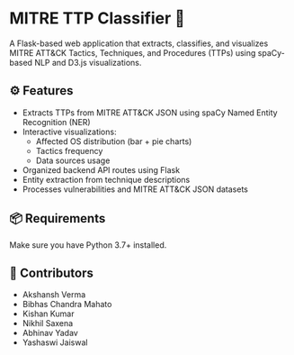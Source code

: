 # MITRE TTP Classifier 🔐

A Flask-based web application that extracts, classifies, and visualizes MITRE ATT&CK Tactics, Techniques, and Procedures (TTPs) using spaCy-based NLP and D3.js visualizations.

## ⚙️ Features
- Extracts TTPs from MITRE ATT&CK JSON using spaCy Named Entity Recognition (NER)
- Interactive visualizations:
  - Affected OS distribution (bar + pie charts)
  - Tactics frequency
  - Data sources usage
- Organized backend API routes using Flask
- Entity extraction from technique descriptions
- Processes vulnerabilities and MITRE ATT&CK JSON datasets

## 📦 Requirements
Make sure you have Python 3.7+ installed.

## 👥 Contributors
- Akshansh Verma
- Bibhas Chandra Mahato
- Kishan Kumar
- Nikhil Saxena
- Abhinav Yadav
- Yashaswi Jaiswal
